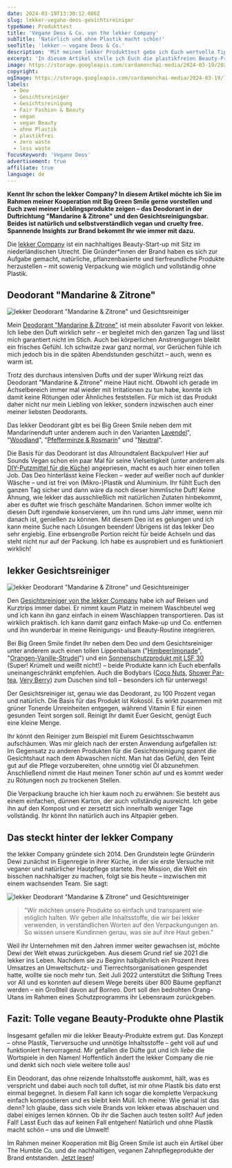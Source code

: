 ```yaml
---
date: 2024-03-19T13:30:12.086Z
slug: lekker-vegane-deos-gesichtsreiniger
typeName: Produkttest
title: 'Vegane Deos & Co. von the lekker Company'
subTitle: 'Natürlich und ohne Plastik macht schön!'
seoTitle: 'lekker – vegane Deos & Co.'
description: 'Mit meinem lekker Produkttest gebe ich Euch wertvolle Tipps für Euren plastikfreien Beauty-Einkauf und lernt vegane Deo und andere Highlights kennen. Holt Euch jetzt alle Infos!'
excerpt: 'In diesem Artikel stelle ich Euch die plastikfreien Beauty-Produkte der lekker Company vor. Mein Produkttest bringt Aufschluss über die Brand, die Inhalsstoffe und die Qualität der veganen Deos und Gesichtsreinigungsbars. Erfahrt jetzt alles über das erfolgreiche Start-up aus dem niederländischen Utrecht!'
image: https://storage.googleapis.com/cardamonchai-media/2024-03-19/2024-03-lekker-vegane-deos-gesichtsreiniger-soundsvegan-com-1-jpg-imagine-081848_434e62_1024_768/640.webp
copyright:
ogImage: https://storage.googleapis.com/cardamonchai-media/2024-03-19/lekker-vegane-deos-gesichtsreiniger-soundsvegan-com-og-jpg-imagine-f8d808_666d5e_1200_628/640.webp
labels:
  - Deo
  - Gesichtsreiniger
  - Gesichtsreinigung
  - Fair Fashion & Beauty
  - vegan
  - vegan Beauty
  - ohne Plastik
  - plastikfrei
  - zero waste
  - less waste
focusKeyword: 'Vegane Deos'
advertisement: true
affiliate: true
language: de
---
```


**Kennt Ihr schon the lekker Company? In diesem Artikel möchte ich Sie im Rahmen meiner Kooperation mit Big Green Smile gerne vorstellen und Euch zwei meiner Lieblingsprodukte zeigen – das Deodorant in der Duftrichtung "Mandarine & Zitrone" und den Gesichtsreinigungsbar. Beides ist natürlich und selbstverständlich vegan und cruelty free. Spannende Insights zur Brand bekommt Ihr wie immer mit dazu.**

Die [lekker Company](https://tidd.ly/3IELRnM) ist ein nachhaltiges Beauty-Start-up mit Sitz im niederländischen Utrecht. Die Gründer\*innen der Brand haben es sich zur Aufgabe gemacht, natürliche, pflanzenbasierte und tierfreundliche Produkte herzustellen – mit sowenig Verpackung wie möglich und vollständig ohne Plastik.

## Deodorant "Mandarine & Zitrone"

![lekker Deodorant "Mandarine & Zitrone" und Gesichtsreiniger](https://storage.googleapis.com/cardamonchai-media/2024-03-19/2024-03-lekker-vegane-deos-gesichtsreiniger-soundsvegan-com-1-jpg-imagine-081848_434e62_1024_768/640.webp 'lekker Deodorant "Mandarine & Zitrone" und Gesichtsreiniger')

Mein [Deodorant "Mandarine & Zitrone"](https://tidd.ly/3TpSCyv) ist mein absoluter Favorit von lekker. Ich liebe den Duft wirklich sehr – er begleitet mich den ganzen Tag und lässt mich garantiert nicht im Stich. Auch bei körperlichen Anstrengungen bleibt ein frisches Gefühl. Ich schwitze zwar ganz normal, vor Gerüchen fühle ich mich jedoch bis in die späten Abendstunden geschützt – auch, wenn es warm ist.

Trotz des durchaus intensiven Dufts und der super Wirkung reizt das Deodorant "Mandarine & Zitrone" meine Haut nicht. Obwohl ich gerade im Achselbereich immer mal wieder mit Irritationen zu tun habe, konnte ich damit keine Rötungen oder Ähnliches feststellen. Für mich ist das Produkt daher nicht nur mein Liebling von lekker, sondern inzwischen auch einer meiner liebsten Deodorants.

Das lekker Deodorant gibt es bei Big Green Smile neben dem mit Mandarinenduft unter anderem auch in den Varianten [Lavendel](https://tidd.ly/4aa1T4K)", "[Woodland](https://tidd.ly/4cj9X55)", "[Pfefferminze & Rosmarin](https://tidd.ly/3PrfgFR)" und "[Neutral](https://tidd.ly/3vkZ7Ld)".

Die Basis für das Deodorant ist das Allroundtalent Backpulver! Hier auf Sounds Vegan schon ein paar Mal für seine Vielseitigkeit (unter anderem als [DIY-Putzmittel für die Küche](/2017/06/diy-putzmittel-fuer-die-kueche/)) angepriesen, macht es auch hier einen tollen Job. Das Deo hinterlässt keine Flecken – weder auf weißer noch auf dunkler Wäsche – und ist frei von (Mikro-)Plastik und Aluminium. Ihr fühlt Euch den ganzen Tag sicher und dann wäre da noch dieser himmlische Duft! Keine Ahnung, wie lekker das ausschließlich mit natürlichen Zutaten hinbekommt, aber es duftet wie frisch geschälte Mandarinen. Schon immer wollte ich diesen Duft irgendwie konservieren, um ihn rund ums Jahr immer, wenn mir danach ist, genießen zu können. Mit diesem Deo ist es gelungen und ich kann meine Suche nach Lösungen beenden! Übrigens ist das lekker Deo sehr ergiebig. Eine erbsengroße Portion reicht für beide Achseln und das steht nicht nur auf der Packung. Ich habe es ausprobiert und es funktioniert wirklich!

## lekker Gesichtsreiniger

![lekker Deodorant "Mandarine & Zitrone" und Gesichtsreiniger](https://storage.googleapis.com/cardamonchai-media/2024-03-19/2024-03-lekker-vegane-deos-gesichtsreiniger-soundsvegan-com-2-jpg-imagine-080828_5a5d62_1024_768/640.webp 'lekker Deodorant "Mandarine & Zitrone" und Gesichtsreiniger')

Den [Gesichtsreiniger von the lekker Company](https://tidd.ly/3TH6sOw) habe ich auf Reisen und Kurztrips immer dabei. Er nimmt kaum Platz in meinem Waschbeutel weg und ich kann ihn ganz einfach in einem Waschlappen transportieren. Das ist wirklich praktisch. Ich kann damit ganz einfach Make-up und Co. entfernen und ihn wunderbar in meine Reinigungs- und Beauty-Routine integrieren.

Bei Big Green Smile findet Ihr neben dem Deo und dem Gesichtsreiniger unter anderem auch einen tollen Lippenbalsam ("[Himbeerlimonade](https://tidd.ly/3IKLVCy)", "[Orangen-Vanille-Strudel](https://tidd.ly/3v65WjO)") und ein [Sonnenschutzprodukt mit LSF 30](https://tidd.ly/3VpSe62) (Super! Krümelt und weißt nicht!) – beide Produkte kann ich Euch ebenfalls uneinangeschränkt empfehlen. Auch die Bodybars ([Coco Nuts](https://tidd.ly/4cjb84v), [Shower Par-tea](https://tidd.ly/4coWngG), [Very Berry](https://tidd.ly/3vhezI7)) zum Duschen sind toll – besonders ich für unterwegs!

Der Gesichtsreiniger ist, genau wie das Deodorant, zu 100 Prozent vegan und natürlich. Die Basis für das Produkt ist Kokosöl. Es wirkt zusammen mit grüner Tonerde Unreinheiten entgegen, während Vitamin E für einen gesunden Teint sorgen soll. Reinigt Ihr damit Euer Gesicht, genügt Euch eine kleine Menge.

Ihr könnt den Reiniger zum Beispiel mit Eurem Gesichtsschwamm aufschäumen. Was mir gleich nach der ersten Anwendung aufgefallen ist: Im Gegensatz zu anderen Produkten für die Gesichtsreinigung spannt die Gesichtshaut nach dem Abwaschen nicht. Man hat das Gefühl, den Teint gut auf die Pflege vorzubereiten, ohne unnötig viel Öl abzunehmen. Anschließend nimmt die Haut meinen Toner schön auf und es kommt weder zu Rötungen noch zu trockenen Stellen.

Die Verpackung brauche ich hier kaum noch zu erwähnen: Sie besteht aus einem einfachen, dünnen Karton, der auch vollständig ausreicht. Ich gebe ihn auf den Kompost und er zersetzt sich innerhalb weniger Tage vollständig. Ihr könnt Ihn natürlich auch ins Altpapier geben.

## Das steckt hinter der lekker Company

the lekker Company gründete sich 2014. Den Grundstein legte Gründerin Dewi zunächst in Eigenregie in ihrer Küche, in der sie erste Versuche mit veganer und natürlicher Hautpflege startete. Ihre Mission, die Welt ein bisschen nachhaltiger zu machen, folgt sie bis heute – inzwischen mit einem wachsenden Team. Sie sagt:

![lekker Deodorant "Mandarine & Zitrone" und Gesichtsreiniger](https://storage.googleapis.com/cardamonchai-media/2024-03-19/2024-03-lekker-vegane-deos-gesichtsreiniger-soundsvegan-com-3-jpg-imagine-082868_4b595d_1024_768/640.webp 'lekker Deodorant "Mandarine & Zitrone" und Gesichtsreiniger')

> "Wir möchten unsere Produkte so einfach und transparent wie möglich halten. Wir geben alle Inhaltsstoffe, die wir bei lekker verwenden, in verständlichen Worten auf den Verpackungungen an. So wissen unsere Kundinnen genau, was sie auf ihre Haut geben."

Weil ihr Unternehmen mit den Jahren immer weiter gewachsen ist, möchte Dewi der Welt etwas zurückgeben. Aus diesem Grund rief sie 2021 die lekker ins Leben. Nachdem sie zu Beginn halbjährlich ein Prozent ihres Umsatzes an Umweltschutz- und Tierrechtsorganisationen gespendet hatte, wollte sie noch mehr tun. Seit Juli 2022 unterstützt die Stiftung Trees vor All und es konnten auf diesem Wege bereits über 800 Bäume gepflanzt werden – ein Großteil davon auf Borneo. Dort soll den bedrohten Orang-Utans im Rahmen eines Schutzprogramms ihr Lebensraum zurückgeben.

## Fazit: Tolle vegane Beauty-Produkte ohne Plastik

Insgesamt gefallen mir die lekker Beauty-Produkte extrem gut. Das Konzept – ohne Plastik, Tierversuche und unnötige Inhaltsstoffe – geht voll auf und funktioniert hervorragend. Mir gefallen die Düfte gut und ich _liebe_ die Wortspiele in den Namen! Hoffentlich ändert the lekker Company die nie und denkt sich noch viele weitere tolle aus!

Ein Deodorant, das ohne reizende Inhaltsstoffe auskommt, hält, was es verspricht und dabei auch noch toll duftet, ist mir ohne Plastik bis dato erst einmal begegnet. In diesem Fall kann ich sogar die komplette Verpackung einfach kompostieren und es bleibt kein Müll. Ich meine: Wie genial ist das denn? Ich glaube, dass sich viele Brands von lekker etwas abschauen und dabei einiges lernen können. Ob ihr die Sachen auch testen sollt? Auf jeden Fall! Lasst Euch das auf keinen Fall entgehen! Natürlich und ohne Plastik macht schön – uns und die Umwelt!

Im Rahmen meiner Kooperation mit Big Green Smile ist auch ein Artikel über The Humble Co. und die nachhaltigen, veganen Zahnpflegeprodukte der Brand entstanden. [Jetzt lesen](/2024/01/the-humble-co/)!
